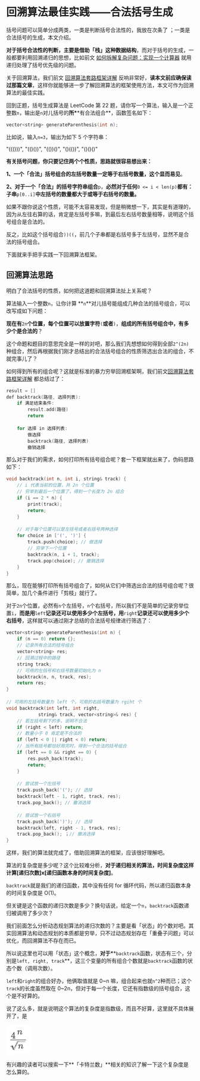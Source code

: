 # 回溯算法最佳实践——合法括号生成

括号问题可以简单分成两类，一类是判断括号合法性的，我放在次条了 ；一类是合法括号的生成，本文介绍。

**对于括号合法性的判断，主要是借助「栈」这种数据结构**，而对于括号的生成，一般都要利用回溯递归的思想，比如前文 [如何拆解复杂问题：实现一个计算器](http://mp.weixin.qq.com/s?__biz=MzAxODQxMDM0Mw==&mid=2247484903&idx=1&sn=184beaad36a71c9a8dd93c41a8ba74ac&chksm=9bd7fbefaca072f9beccff92a715d92ee90f46c297277eec10c322bc5ccd053460da6afb76c2&scene=21#wechat_redirect) 就用递归处理了括号优先级的问题。

关于回溯算法，我们前文 [回溯算法套路框架详解](http://mp.weixin.qq.com/s?__biz=MzAxODQxMDM0Mw==&mid=2247484709&idx=1&sn=1c24a5c41a5a255000532e83f38f2ce4&chksm=9bd7fb2daca0723be888b30345e2c5e64649fc31a00b05c27a0843f349e2dd9363338d0dac61&scene=21#wechat_redirect) 反响非常好，**读本文前应确保读过那篇文章**，这样你就能够进一步了解回溯算法的框架使用方法，本文可作为回溯算法的最佳实践。

回到正题，括号生成算法是 LeetCode 第 22 题，请你写一个算法，输入是一个正整数`n`，输出是`n`对儿括号的**所\***\*有合法组合\*\*，函数签名如下：

```cpp
vector<string> generateParenthesis(int n);
```

比如说，输入`n=3`，输出为如下 5 个字符串：

"\(\(\(\)\)\)", "\(\(\)\(\)\)", "\(\(\)\)\(\)", "\(\)\(\(\)\)", "\(\)\(\)\(\)"

**有关括号问题，你只要记住两个个性质，思路就很容易想出来：**

**1、一个「合法」括号组合的左括号数量一定等于右括号数量，这个显而易见**。

**2、对于一个「合法」的括号字符串组合**`p`，**必然对于任何**`0 <= i < len(p)`**都有：子串**`p[0..i]`**中左括号的数量都大于或等于右括号的数量。**

如果不跟你说这个性质，可能不太容易发现，但是稍微想一下，其实是有道理的，因为从左往右算的话，肯定是左括号多嘛，到最后左右括号数量相等，说明这个括号组合是合法的。

反之，比如这个括号组合`))((`，前几个子串都是右括号多于左括号，显然不是合法的括号组合。

下面就来手把手实践一下回溯算法框架。

## 回溯算法思路

明白了合法括号的性质，如何把这道题和回溯算法扯上关系呢？

算法输入一个整数`n`，让你计算 **`n`**对儿括号能组成几种合法的括号组合，可以改写成如下问题：

**现在有**`2n`**个位置，每个位置可以放置字符**`(`**或者**`)`，**组成的所有括号组合中，有多少个是合法的**？

这个命题和题目的意思完全是一样的对吧，那么我们先想想如何得到全部`2^(2n)`种组合，然后再根据我们刚才总结出的合法括号组合的性质筛选出合法的组合，不就完事儿了？

如何得到所有的组合呢？这就是标准的暴力穷举回溯框架啊，我们前文[回溯算法套路框架详解](http://mp.weixin.qq.com/s?__biz=MzAxODQxMDM0Mw==&mid=2247484709&idx=1&sn=1c24a5c41a5a255000532e83f38f2ce4&chksm=9bd7fb2daca0723be888b30345e2c5e64649fc31a00b05c27a0843f349e2dd9363338d0dac61&scene=21#wechat_redirect) 都总结过了：

```cpp
result = []
def backtrack(路径, 选择列表):
    if 满足结束条件:
        result.add(路径)
        return
​
    for 选择 in 选择列表:
        做选择
        backtrack(路径, 选择列表)
        撤销选择
```

那么对于我们的需求，如何打印所有括号组合呢？套一下框架就出来了，伪码思路如下：

```cpp
void backtrack(int n, int i, string& track) {
    // i 代表当前的位置，共 2n 个位置
    // 穷举到最后一个位置了，得到一个长度为 2n 组合
    if (i == 2 * n) {
        print(track);
        return;
    }
​
    // 对于每个位置可以是左括号或者右括号两种选择
    for choice in ['(', ')'] {
        track.push(choice); // 做选择
        // 穷举下一个位置
        backtrack(n, i + 1, track);
        track.pop(choice); // 撤销选择
    }
}
```

那么，现在能够打印所有括号组合了，如何从它们中筛选出合法的括号组合呢？很简单，加几个条件进行「剪枝」就行了。

对于`2n`个位置，必然有`n`个左括号，`n`个右括号，所以我们不是简单的记录穷举位置`i`，**而是用**`left`**记录还可以使用多少个左括号，用**`right`**记录还可以使用多少个右括号**，这样就可以通过刚才总结的合法括号规律进行筛选了：

```cpp
vector<string> generateParenthesis(int n) {
    if (n == 0) return {};
    // 记录所有合法的括号组合
    vector<string> res;
    // 回溯过程中的路径
    string track;
    // 可用的左括号和右括号数量初始化为 n
    backtrack(n, n, track, res);
    return res;
}
​
// 可用的左括号数量为 left 个，可用的右括号数量为 rgiht 个
void backtrack(int left, int right, 
            string& track, vector<string>& res) {
    // 若左括号剩下的多，说明不合法
    if (right < left) return;
    // 数量小于 0 肯定是不合法的
    if (left < 0 || right < 0) return;
    // 当所有括号都恰好用完时，得到一个合法的括号组合
    if (left == 0 && right == 0) {
        res.push_back(track);
        return;
    }
​
    // 尝试放一个左括号
    track.push_back('('); // 选择
    backtrack(left - 1, right, track, res);
    track.pop_back(); // 撤消选择
​
    // 尝试放一个右括号
    track.push_back(')'); // 选择
    backtrack(left, right - 1, track, res);
    track.pop_back(); ；// 撤消选择
}
```

这样，我们的算法就完成了，借助回溯算法的框架，应该很好理解吧。

算法的复杂度是多少呢？这个比较难分析，**对于递归相关的算法，时间复杂度这样计算\[递归次数\]x\[递归函数本身的时间复杂度\]**。

`backtrack`就是我们的递归函数，其中没有任何 for 循环代码，所以递归函数本身的时间复杂度是 O\(1\)。

但关键是这个函数的递归次数是多少？换句话说，给定一个`n`，`backtrack`函数递归被调用了多少次？

我们前面怎么分析动态规划算法的递归次数的？主要是看「状态」的个数对吧。其实回溯算法和动态规划的本质都是穷举，只不过动态规划存在「重叠子问题」可以优化，而回溯算法不存在而已。

所以说这里也可以用「状态」这个概念，**对于\***\*`backtrack`函数，状态有三个，分别是`left, right, track`\*\*，这三个变量的所有组合个数就是`backtrack`函数的状态个数（调用次数）。

`left`和`right`的组合好办，他俩取值就是 0~n 嘛，组合起来也就`n^2`种而已；这个`track`的长度虽然取在 0~2n，但对于每一个长度，它还有指数级的括号组合，这个是不好算的。

说了这么多，就是说明这个算法的复杂度是指数级，而且不好算，这里就不具体展开了，是 

![](.gitbook/assets/image%20%2879%29.png)

有兴趣的读者可以搜索一下**「卡特兰数」**相关的知识了解一下这个复杂度是怎么算的。

